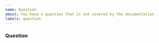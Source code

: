 ```yaml
---
name: Question
about: You have a question that is not covered by the documentation
labels: question
---
```


<!--
  Do you depend on cjstoesm? Please consider supporting its development by becoming a sponsor: https://github.com/wessberg/cjstoesm?sponsor=1
  Thanks ❤️
-->

### Question
